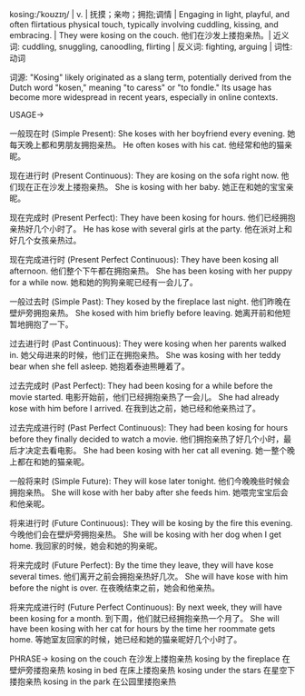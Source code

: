 kosing:/ˈkoʊzɪŋ/ | v. | 抚摸；亲吻；拥抱;调情 | Engaging in light, playful, and often flirtatious physical touch, typically involving cuddling, kissing, and embracing.  |  They were kosing on the couch. 他们在沙发上搂抱亲热。| 近义词: cuddling, snuggling, canoodling, flirting | 反义词: fighting, arguing | 词性: 动词

词源:  "Kosing" likely originated as a slang term, potentially derived from the Dutch word "kosen," meaning "to caress" or "to fondle." Its usage has become more widespread in recent years, especially in online contexts.


USAGE->

一般现在时 (Simple Present):
She koses with her boyfriend every evening. 她每天晚上都和男朋友拥抱亲热。
He often koses with his cat. 他经常和他的猫亲昵。

现在进行时 (Present Continuous):
They are kosing on the sofa right now. 他们现在正在沙发上搂抱亲热。
She is kosing with her baby. 她正在和她的宝宝亲昵。

现在完成时 (Present Perfect):
They have been kosing for hours. 他们已经拥抱亲热好几个小时了。
He has kose with several girls at the party.  他在派对上和好几个女孩亲热过。


现在完成进行时 (Present Perfect Continuous):
They have been kosing all afternoon. 他们整个下午都在拥抱亲热。
She has been kosing with her puppy for a while now. 她和她的狗狗亲昵已经有一会儿了。


一般过去时 (Simple Past):
They kosed by the fireplace last night. 他们昨晚在壁炉旁拥抱亲热。
She kosed with him briefly before leaving.  她离开前和他短暂地拥抱了一下。


过去进行时 (Past Continuous):
They were kosing when her parents walked in. 她父母进来的时候，他们正在拥抱亲热。
She was kosing with her teddy bear when she fell asleep. 她抱着泰迪熊睡着了。


过去完成时 (Past Perfect):
They had been kosing for a while before the movie started. 电影开始前，他们已经拥抱亲热了一会儿。
She had already kose with him before I arrived. 在我到达之前，她已经和他亲热过了。


过去完成进行时 (Past Perfect Continuous):
They had been kosing for hours before they finally decided to watch a movie. 他们拥抱亲热了好几个小时，最后才决定去看电影。
She had been kosing with her cat all evening. 她一整个晚上都在和她的猫亲昵。


一般将来时 (Simple Future):
They will kose later tonight. 他们今晚晚些时候会拥抱亲热。
She will kose with her baby after she feeds him. 她喂完宝宝后会和他亲昵。


将来进行时 (Future Continuous):
They will be kosing by the fire this evening. 今晚他们会在壁炉旁拥抱亲热。
She will be kosing with her dog when I get home. 我回家的时候，她会和她的狗亲昵。


将来完成时 (Future Perfect):
By the time they leave, they will have kose several times. 他们离开之前会拥抱亲热好几次。
She will have kose with him before the night is over. 在夜晚结束之前，她会和他亲热。


将来完成进行时 (Future Perfect Continuous):
By next week, they will have been kosing for a month. 到下周，他们就已经拥抱亲热一个月了。
She will have been kosing with her cat for hours by the time her roommate gets home. 等她室友回家的时候，她已经和她的猫亲昵好几个小时了。



PHRASE->
kosing on the couch 在沙发上搂抱亲热
kosing by the fireplace 在壁炉旁搂抱亲热
kosing in bed 在床上搂抱亲热
kosing under the stars 在星空下搂抱亲热
kosing in the park 在公园里搂抱亲热

